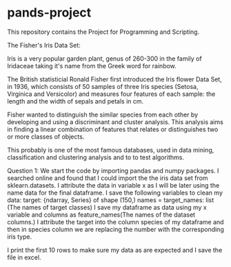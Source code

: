 # pands-project
This repository contains the Project for Programming and Scripting.

The Fisher's Iris Data Set:

Iris is a very popular garden plant, genus of 260-300 in the family of Iridaceae taking it's name from the Greek word for rainbow.

The British statisticial Ronald Fisher first introduced the Iris flower Data Set, in 1936, which consists of 50 samples of three Iris species  (Setosa, Virginica and Versicolor) and measures four features of each sample: the length and the width of sepals and petals in cm. 

Fisher wanted to distinguish the similar species from each other by developing and using a discriminant and cluster analysis. This analysis aims in finding a linear combination of features that relates or distinguishes two or more classes of objects.

This probably is one of the most famous databases, used in data mining, classification and clustering analysis and to to test algorithms.

Question 1:
We start the code by importing pandas and numpy packages.
I searched online and found that I could import the the iris data set from sklearn.datasets. 
I attribute the data in variable x as I will be later using the name data for the final dataframe.
I save the following variables to clean my data:
target: {ndarray, Series} of shape (150,)
names = target_names: list (The names of target classes)
I save my dataframe as data using my x variable and columns as feature_names(The names of the dataset columns.) I attribute the target into the column species of my dataframe and then in species column we are replacing the number with the corresponding iris type.

I print the first 10 rows to make sure my data as are expected and I save the file in excel.
